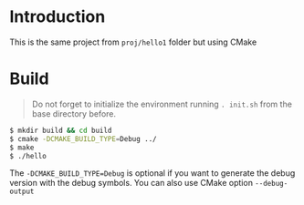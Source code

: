# Introduction

This is the same project from `proj/hello1` folder but using CMake


# Build

> Do not forget to initialize the environment running `. init.sh` from the base directory before.

```bash
$ mkdir build && cd build
$ cmake -DCMAKE_BUILD_TYPE=Debug ../
$ make
$ ./hello

```
The `-DCMAKE_BUILD_TYPE=Debug` is optional if you want to generate the debug version with the debug symbols.
You can also use CMake option `--debug-output`
